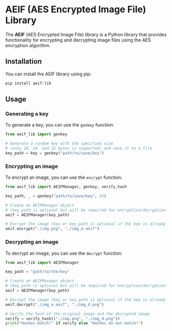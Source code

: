 # AEIF (AES Encrypted Image File) Library

The **AEIF** (AES Encrypted Image File) library is a Python library that provides functionality for encrypting and decrypting image files using the AES encryption algorithm.

## **Installation**

You can install the AEIF library using pip:

```bash
pip install aeif-lib
```

## **Usage**

### Generating a key

To generate a key, you can use the `genkey` function:

```python
from aeif_lib import genkey

# Generate a random key with the specified size
# (only 16, 24, and 32 bytes is supported) and save it to a file
key_path = key = genkey("path/to/save/key")
```

### Encrypting an image

To encrypt an image, you can use the `encrypt` function:

```python
from aeif_lib import AEIFManager, genkey, verify_hash

key_path, _ = genkey("path/to/save/key", 32)

# Create an AEIFManager object
# (key_path is optional but will be required for encryption/decryption if not set)
aeif = AEIFManager(key_path)

# Encrypt the image (key or key_path is optional if the key is already set)
aeif.encrypt("./img.png", "./img_e.aeif")
```

### Decrypting an image

To decrypt an image, you can use the `decrypt` function:

```python
from aeif_lib import AEIFManager

key_path = "path/to/the/key"

# Create an AEIFManager object
# (key_path is optional but will be required for encryption/decryption if not set)
aeif = AEIFManager(key_path)

# Decrypt the image (key or key_path is optional if the key is already set)
aeif.decrypt("./img_e.aeif", "./img_d.png")

# Verify the hash of the original image and the decrypted image
verify = verify_hash(("./img.png", "./img_d.png"))
print("Hashes match!" if verify else "Hashes do not match!")
```
